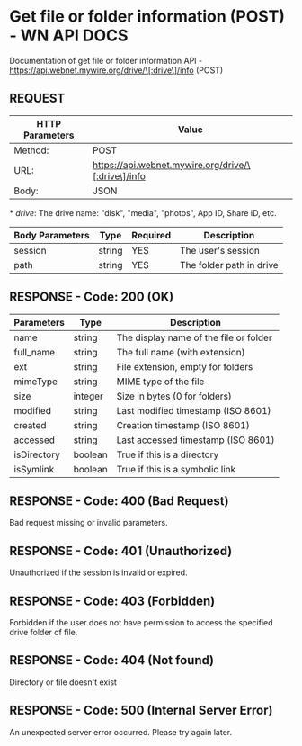 # Get file or folder information (POST) - WN API DOCS

Documentation of get file or folder information API - https://api.webnet.mywire.org/drive/\[:drive\]/info (POST)

## REQUEST

| **HTTP Parameters**   | **Value**                                            |
|-----------------------|------------------------------------------------------|
| Method:           	| POST                                                 |
| URL:              	| https://api.webnet.mywire.org/drive/\[:drive\]/info  |
| Body:             	| JSON                                                 |

\* _drive_: The drive name: "disk", "media", "photos", App ID, Share ID, etc.

| **Body Parameters**  | **Type**  | **Required** | **Description**                       |
|----------------------|-----------|--------------|---------------------------------------|
| session              | string    | YES          | The user's session                    |
| path                 | string    | YES          | The folder path in drive              |

## RESPONSE - Code: 200 (OK)


| **Parameters**  | **Type**  | **Description**                        |
|-----------------|-----------|----------------------------------------|
| name            | string    | The display name of the file or folder |
| full_name       | string    | The full name (with extension)         |
| ext             | string    | File extension, empty for folders      |
| mimeType        | string    | MIME type of the file                  |
| size            | integer   | Size in bytes (0 for folders)          |
| modified        | string    | Last modified timestamp (ISO 8601)     |
| created         | string    | Creation timestamp (ISO 8601)          |
| accessed        | string    | Last accessed timestamp (ISO 8601)     |
| isDirectory     | boolean   | True if this is a directory            |
| isSymlink       | boolean   | True if this is a symbolic link        |


## RESPONSE - Code: 400 (Bad Request)

Bad request missing or invalid parameters.

## RESPONSE - Code: 401 (Unauthorized)

Unauthorized if the session is invalid or expired.

## RESPONSE - Code: 403 (Forbidden)

Forbidden if the user does not have permission to access the specified drive folder of file.

## RESPONSE - Code: 404 (Not found)

Directory or file doesn't exist
 
## RESPONSE - Code: 500 (Internal Server Error)

An unexpected server error occurred. Please try again later.

